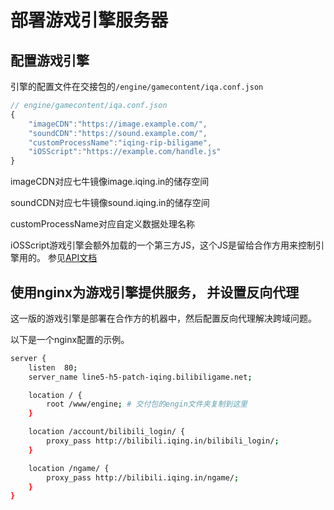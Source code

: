 # 部署游戏引擎服务器

## 配置游戏引擎

引擎的配置文件在交接包的```/engine/gamecontent/iqa.conf.json```

```javascript
// engine/gamecontent/iqa.conf.json
{
    "imageCDN":"https://image.example.com/",
    "soundCDN":"https://sound.example.com/",
    "customProcessName":"iqing-rip-biligame",
    "iOSScript":"https://example.com/handle.js"
}
```

imageCDN对应七牛镜像image.iqing.in的储存空间

soundCDN对应七牛镜像sound.iqing.in的储存空间

customProcessName对应自定义数据处理名称

iOSScript游戏引擎会额外加载的一个第三方JS，这个JS是留给合作方用来控制引擎用的。 参见[API文档](api.md)

## 使用nginx为游戏引擎提供服务， 并设置反向代理

这一版的游戏引擎是部署在合作方的机器中，然后配置反向代理解决跨域问题。

以下是一个nginx配置的示例。

```bash
server {
    listen  80;
    server_name line5-h5-patch-iqing.bilibiligame.net;

    location / {
        root /www/engine; # 交付包的engin文件夹复制到这里
    }

    location /account/bilibili_login/ {
        proxy_pass http://bilibili.iqing.in/bilibili_login/;
    }

    location /ngame/ {
        proxy_pass http://bilibili.iqing.in/ngame/;
    }
}
```
